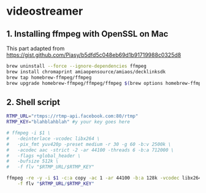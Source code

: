 # videostreamer

## 1. Installing ffmpeg with OpenSSL on Mac

This part adapted from https://gist.github.com/Piasy/b5dfd5c048eb69d1b91719988c0325d8

```bash
brew uninstall --force --ignore-dependencies ffmpeg
brew install chromaprint amiaopensource/amiaos/decklinksdk
brew tap homebrew-ffmpeg/ffmpeg
brew upgrade homebrew-ffmpeg/ffmpeg/ffmpeg $(brew options homebrew-ffmpeg/ffmpeg/ffmpeg | grep -vE '\s' | grep -- '--with-' | grep -vi chromaprint | tr '\n' ' ')
```

## 2. Shell script

```bash
RTMP_URL="rtmps://rtmp-api.facebook.com:80/rtmp"
RTMP_KEY="blahblahblah" #y your key goes here

# ffmpeg -i $1 \
# 	-deinterlace -vcodec libx264 \
# 	-pix_fmt yuv420p -preset medium -r 30 -g 60 -b:v 2500k \
# 	-acodec aac -strict -2 -ar 44100 -threads 6 -b:a 712000 \
# 	-flags +global_header \
# 	-bufsize 512k \
# 	-f flv "$RTMP_URL/$RTMP_KEY"

ffmpeg -re -y -i $1 -c:a copy -ac 1 -ar 44100 -b:a 128k -vcodec libx264 -pix_fmt yuv420p -vf scale=720:-1 -r 30 -g 60 \
	-f flv "$RTMP_URL/$RTMP_KEY"
```
